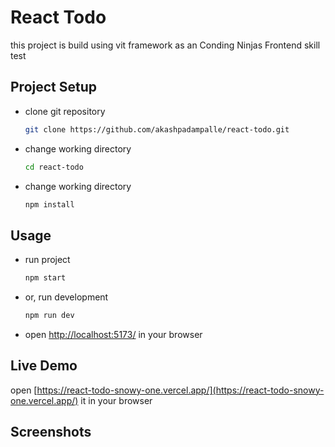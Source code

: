 # React Todo

this project is build using vit framework as an Conding Ninjas Frontend skill test

## Project Setup

* clone git repository
  
  ```bash
  git clone https://github.com/akashpadampalle/react-todo.git
  ```
* change working directory
  
  ```bash
  cd react-todo
  ```
* change working directory
  
  ```bash
  npm install
  ```

## Usage

* run project
  
  ```bash
  npm start
  ```
* or, run development
  
  ```bash
  npm run dev
  ```
* open  [http://localhost:5173/](http://localhost:5173/) in your browser

## Live Demo

open [https://react-todo-snowy-one.vercel.app/](https://react-todo-snowy-one.vercel.app/) it in your browser

## Screenshots
 


  
